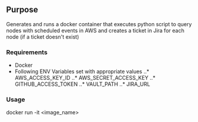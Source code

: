 Purpose
------
Generates and runs a docker container that executes python script to query nodes with scheduled events in AWS and creates a ticket in Jira for each node (if a ticket doesn't exist)

### Requirements
* Docker
* Following ENV Variables set with appropriate values
..* AWS_ACCESS_KEY_ID
..* AWS_SECRET_ACCESS_KEY
..* GITHUB_ACCESS_TOKEN
..* VAULT_PATH
..* JIRA_URL

### Usage
docker run -it <image_name>
